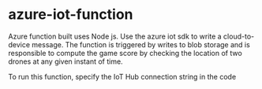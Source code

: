 # azure-iot-function
Azure function built uses Node js. Use the azure iot sdk to write a cloud-to-device message. The function is triggered by writes to blob storage and is responsible to compute the game score by checking the location of two drones at any given instant of time.

To run this function, specify the IoT Hub connection string in the code
